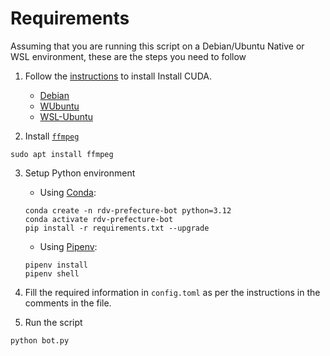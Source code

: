 # Requirements

Assuming that you are running this script on a Debian/Ubuntu Native or WSL environment, these are the steps you need to follow

1. Follow the [instructions](https://developer.nvidia.com/cuda-downloads) to install Install CUDA.
    - [Debian](https://developer.nvidia.com/cuda-downloads?target_os=Linux&target_arch=x86_64&Distribution=Debian&target_version=12&target_type=deb_network)
    - [WUbuntu](https://developer.nvidia.com/cuda-downloads?target_os=Linux&target_arch=x86_64&Distribution=Ubuntu&target_version=24.04&target_type=deb_network)
    - [WSL-Ubuntu](https://developer.nvidia.com/cuda-downloads?target_os=Linux&target_arch=x86_64&Distribution=WSL-Ubuntu&target_version=2.0&target_type=deb_network)

2. Install [`ffmpeg`](https://ffmpeg.org)
```shell
sudo apt install ffmpeg
```

3. Setup Python environment

    - Using [Conda](https://docs.anaconda.com/miniconda):
    ```shell
    conda create -n rdv-prefecture-bot python=3.12
    conda activate rdv-prefecture-bot
    pip install -r requirements.txt --upgrade
    ```

    - Using [Pipenv](https://pypi.org/project/pipenv):
    ```shell
    pipenv install
    pipenv shell
    ```

4. Fill the required information in `config.toml` as per the instructions in the comments in the file.

5. Run the script
```shell
python bot.py
```
